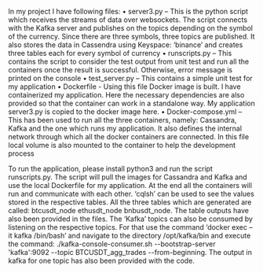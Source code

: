 In my project I have following files:
•	server3.py – This is the python script which receives the streams of data over websockets. The script connects with the Kafka server and publishes on the topics depending on the symbol of the currency. Since there are three symbols, three topics are published. It also stores the data in Cassendra using Keyspace: ‘binance’ and creates three tables each for every symbol of currency
•	runscripts.py – This contains the script to consider the test output from unit test and run all the containers once the result is successful. Otherwise, error message is printed on the console
•	test_server.py – This contains a simple unit test for my application
•	Dockerfile  - Using this file Docker image is built. I have containerized my application. 
                Here the necessary dependencies are also provided so that the container can work in a standalone way. My application server3.py is copied to the docker image here.
•	Docker-compose.yml – This has been used to run all the three containers, namely: Cassandra, Kafka and the one which runs my application. 
                       It also defines the internal network through which all the docker containers are connected. In this file local volume is also mounted to the container to help the development process

To run the application, please install python3 and run the script runscripts.py. The script will pull the images for Cassandra and Kafka and use the local Dockerfile for my application. 
At the end all the containers will run and communicate with each other. ‘cqlsh’ can be used to see the values stored in the respective tables. 
All the three tables which are generated are called: btcusdt_node  ethusdt_node  bnbusdt_node. The table outputs have also been provided in the files.
The ‘Kafka’ topics can also be consumed by listening on the respective topics. For that use the command ‘docker exec –it kafka /bin/bash’ and  navigate to the directory /opt/kafka/bin and execute the command:
./kafka-console-consumer.sh --bootstrap-server 'kafka':9092 --topic BTCUSDT_agg_trades --from-beginning. The output in kafka for one topic has also been provided with the code. 
